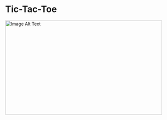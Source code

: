 # Tic-Tac-Toe
<img src="https://store-images.microsoft.com/image/apps.42989.9007199266246294.3244c551-ca8c-40db-9107-331e7396baf4.1cdc773f-3544-4224-b32c-b4f418418a6e" alt="Image Alt Text" width="500" height="300">
